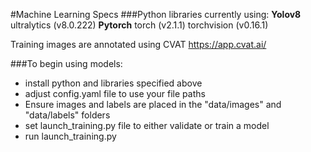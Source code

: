 #Machine Learning Specs
###Python libraries currently using:
**Yolov8**
ultralytics (v8.0.222)
**Pytorch**
torch (v2.1.1)
torchvision (v0.16.1)

Training images are annotated using CVAT https://app.cvat.ai/

###To begin using models:
- install python and libraries specified above
- adjust config.yaml file to use your file paths
- Ensure images and labels are placed in the "data/images" and "data/labels" folders
- set launch_training.py file to either validate or train a model
- run launch_training.py